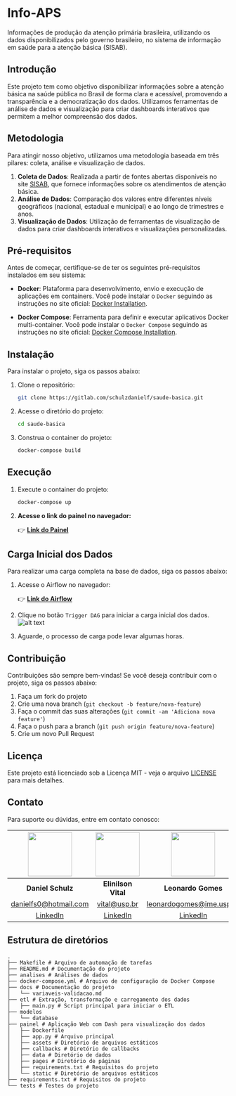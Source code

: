 # Info-APS
Informações de produção da atenção primária brasileira, utilizando os dados disponibilizados pelo governo brasileiro, no sistema de informação em saúde para a atenção básica (SISAB).

## Introdução

Este projeto tem como objetivo disponibilizar informações sobre a atenção básica na saúde pública no Brasil de forma clara e acessível, promovendo a transparência e a democratização dos dados. Utilizamos ferramentas de análise de dados e visualização para criar dashboards interativos que permitem a melhor compreensão dos dados.


## Metodologia
Para atingir nosso objetivo, utilizamos uma metodologia baseada em três pilares: coleta, análise e visualização de dados.

1. **Coleta de Dados**: Realizada a partir de fontes abertas disponíveis no site [SISAB](https://sisab.saude.gov.br/), que fornece informações sobre os atendimentos de atenção básica.
2. **Análise de Dados**: Comparação dos valores entre diferentes níveis geográficos (nacional, estadual e municipal) e ao longo de trimestres e anos.
3. **Visualização de Dados**: Utilização de ferramentas de visualização de dados para criar dashboards interativos e visualizações personalizadas.


## Pré-requisitos
Antes de começar, certifique-se de ter os seguintes pré-requisitos instalados em seu sistema:

- **Docker**: Plataforma para desenvolvimento, envio e execução de aplicações em containers. Você pode instalar o `Docker` seguindo as instruções no site oficial: [Docker Installation](https://docs.docker.com/get-docker/).

- **Docker Compose**: Ferramenta para definir e executar aplicativos Docker multi-container. Você pode instalar o `Docker Compose` seguindo as instruções no site oficial: [Docker Compose Installation](https://docs.docker.com/compose/install/).

## Instalação

Para instalar o projeto, siga os passos abaixo:

1. Clone o repositório:
   ```sh
   git clone https://gitlab.com/schulzdanielf/saude-basica.git
    ```

2. Acesse o diretório do projeto:
    ```sh
    cd saude-basica
    ```

3. Construa o container do projeto:
    ```sh
    docker-compose build
    ```

## Execução

1. Execute o container do projeto:
    ```sh
    docker-compose up
    ```

2. **Acesse o link do painel no navegador:**

    👉 [**Link do Painel**](http://localhost:8020)


## Carga Inicial dos Dados

Para realizar uma carga completa na base de dados, siga os passos abaixo:

1. Acesse o Airflow no navegador:

    👉 [**Link do Airflow**](http://localhost:8080)

2. Clique no botão `Trigger DAG` para iniciar a carga inicial dos dados.
    ![alt text](image.png)
    
3. Aguarde, o processo de carga pode levar algumas horas.

    
## Contribuição

Contribuições são sempre bem-vindas! Se você deseja contribuir com o projeto, siga os passos abaixo:

1. Faça um fork do projeto
2. Crie uma nova branch (`git checkout -b feature/nova-feature`)
3. Faça o commit das suas alterações (`git commit -am 'Adiciona nova feature'`)
4. Faça o push para a branch (`git push origin feature/nova-feature`)
5. Crie um novo Pull Request

## Licença

Este projeto está licenciado sob a Licença MIT - veja o arquivo [LICENSE](LICENSE) para mais detalhes.


## Contato

Para suporte ou dúvidas, entre em contato conosco:

| <div style="text-align: center;"><img src="painel/assets/daniel.png" width="100" height="100"></div> | <div style="text-align: center;"><img src="painel/assets/vital.png" width="100" height="100"></div> | <div style="text-align: center;"><img src="painel/assets/leonardo.png" width="100" height="100"></div> | <div style="text-align: center;"><img src="painel/assets/lucas.png" width="100" height="100"></div> | <div style="text-align: center;"><img src="painel/assets/mariana.png" width="100" height="100"></div> |
|:------------------------------------------:|:-------------------------------------------:|:---------------------------------------------:|:-----------------------------------------:|:---------------------------------------------:|
| **Daniel Schulz**                          | **Elinilson Vital**                         | **Leonardo Gomes**                            | **Lucas Macedo**                          | **Mariana Cruvinel**                          |
| danielfs0@hotmail.com                      | vital@usp.br                                | leonardogomes@ime.usp.br                      | lucnunmacedo@usp.br                        | mariana.valerio2@hotmail.com                  |
| [LinkedIn](https://www.linkedin.com/in/daniel-schulz-ab59a0150/) | [LinkedIn](https://www.linkedin.com/in/elinilson-vital-437b81/) | [LinkedIn](https://www.linkedin.com/in/leosilvagomes/) | [LinkedIn](https://www.linkedin.com/in/lucnun/) | [LinkedIn](https://www.linkedin.com/in/mariana-cruvinel/) |





## Estrutura de diretórios
```
.
├── Makefile # Arquivo de automação de tarefas
├── README.md # Documentação do projeto
├── analises # Análises de dados
├── docker-compose.yml # Arquivo de configuração do Docker Compose
├── docs # Documentação do projeto
│   └── variaveis-validacao.md
├── etl # Extração, transformação e carregamento dos dados
│   ├── main.py # Script principal para iniciar o ETL
├── modelos
│   └── database
├── painel # Aplicação Web com Dash para visualização dos dados
│   ├── Dockerfile
│   ├── app.py # Arquivo principal
│   ├── assets # Diretório de arquivos estáticos
│   ├── callbacks # Diretório de callbacks
│   ├── data # Diretório de dados
│   ├── pages # Diretório de páginas
│   ├── requirements.txt # Requisitos do projeto
│   └── static # Diretório de arquivos estáticos
├── requirements.txt # Requisitos do projeto
└── tests # Testes do projeto
```
